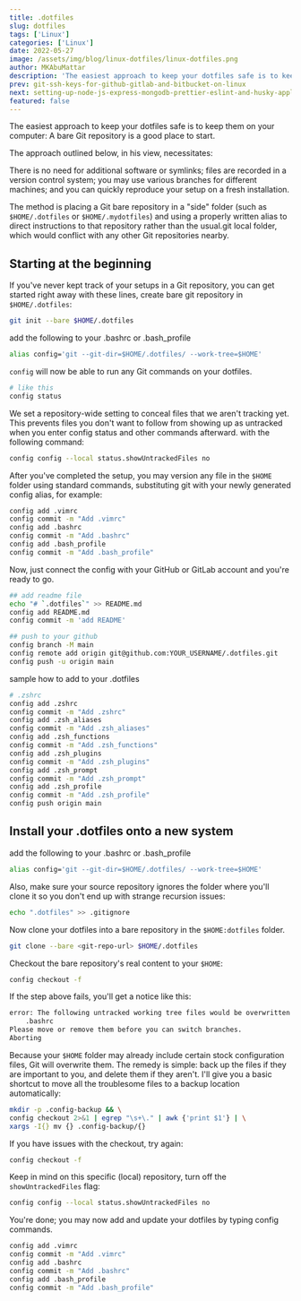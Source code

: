```yaml
---
title: .dotfiles
slug: dotfiles
tags: ['Linux']
categories: ['Linux']
date: 2022-05-27
image: /assets/img/blog/linux-dotfiles/linux-dotfiles.png
author: MKAbuMattar
description: 'The easiest approach to keep your dotfiles safe is to keep them on your computer: A bare Git repository is a good place to start.'
prev: git-ssh-keys-for-github-gitlab-and-bitbucket-on-linux
next: setting-up-node-js-express-mongodb-prettier-eslint-and-husky-application-with-babel-and-authentication-as-an-example
featured: false
---
```


The easiest approach to keep your dotfiles safe is to keep them on your computer: A bare Git repository is a good place to start.

The approach outlined below, in his view, necessitates:

There is no need for additional software or symlinks; files are recorded in a version control system; you may use various branches for different machines; and you can quickly reproduce your setup on a fresh installation.

The method is placing a Git bare repository in a "side" folder (such as `$HOME/.dotfiles` or `$HOME/.mydotfiles`) and using a properly written alias to direct instructions to that repository rather than the usual.git local folder, which would conflict with any other Git repositories nearby.

## Starting at the beginning

If you've never kept track of your setups in a Git repository, you can get started right away with these lines, create bare git repository in `$HOME/.dotfiles`:

```bash
git init --bare $HOME/.dotfiles
```

add the following to your .bashrc or .bash_profile

```bash
alias config='git --git-dir=$HOME/.dotfiles/ --work-tree=$HOME'
```

`config` will now be able to run any Git commands on your dotfiles.

```bash
# like this
config status
```

We set a repository-wide setting to conceal files that we aren't tracking yet. This prevents files you don't want to follow from showing up as untracked when you enter config status and other commands afterward. with the following command:

```bash
config config --local status.showUntrackedFiles no
```

After you've completed the setup, you may version any file in the `$HOME` folder using standard commands, substituting git with your newly generated config alias, for example:

```bash
config add .vimrc
config commit -m "Add .vimrc"
config add .bashrc
config commit -m "Add .bashrc"
config add .bash_profile
config commit -m "Add .bash_profile"
```

Now, just connect the config with your GitHub or GitLab account and you're ready to go.

```bash
## add readme file
echo "# `.dotfiles`" >> README.md
config add README.md
config commit -m 'add README'

## push to your github
config branch -M main
config remote add origin git@github.com:YOUR_USERNAME/.dotfiles.git
config push -u origin main
```

sample how to add to your .dotfiles

```bash
# .zshrc
config add .zshrc
config commit -m "Add .zshrc"
config add .zsh_aliases
config commit -m "Add .zsh_aliases"
config add .zsh_functions
config commit -m "Add .zsh_functions"
config add .zsh_plugins
config commit -m "Add .zsh_plugins"
config add .zsh_prompt
config commit -m "Add .zsh_prompt"
config add .zsh_profile
config commit -m "Add .zsh_profile"
config push origin main
```

## Install your .dotfiles onto a new system

add the following to your .bashrc or .bash_profile

```bash
alias config='git --git-dir=$HOME/.dotfiles/ --work-tree=$HOME'
```

Also, make sure your source repository ignores the folder where you'll clone it so you don't end up with strange recursion issues:

```bash
echo ".dotfiles" >> .gitignore
```

Now clone your dotfiles into a bare repository in the `$HOME:dotfiles` folder.

```bash
git clone --bare <git-repo-url> $HOME/.dotfiles
```

Checkout the bare repository's real content to your `$HOME`:

```bash
config checkout -f
```

If the step above fails, you'll get a notice like this:

```bash
error: The following untracked working tree files would be overwritten by checkout:
    .bashrc
Please move or remove them before you can switch branches.
Aborting
```

Because your `$HOME` folder may already include certain stock configuration files, Git will overwrite them. The remedy is simple: back up the files if they are important to you, and delete them if they aren't. I'll give you a basic shortcut to move all the troublesome files to a backup location automatically:

```bash
mkdir -p .config-backup && \
config checkout 2>&1 | egrep "\s+\." | awk {'print $1'} | \
xargs -I{} mv {} .config-backup/{}
```

If you have issues with the checkout, try again:

```bash
config checkout -f
```

Keep in mind on this specific (local) repository, turn off the `showUntrackedFiles` flag:

```bash
config config --local status.showUntrackedFiles no
```

You're done; you may now add and update your dotfiles by typing config commands.

```bash
config add .vimrc
config commit -m "Add .vimrc"
config add .bashrc
config commit -m "Add .bashrc"
config add .bash_profile
config commit -m "Add .bash_profile"
```
